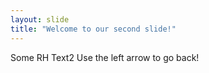 ```yaml
---
layout: slide
title: "Welcome to our second slide!"
---
```

Some RH Text2
Use the left arrow to go back!
